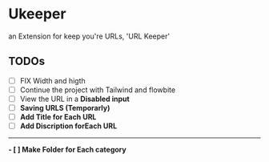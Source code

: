 # Ukeeper
an Extension for keep you're URLs, 'URL Keeper'

## TODOs

- [ ] FIX Width and higth
- [ ] Continue the project with Tailwind and flowbite
- [ ] View the URL in a <B>Disabled input<B>
- [ ] Saving URLS (Temporarly)
- [ ] Add Title for Each URL
- [ ] Add Discription forEach URL
<hr>
- [ ] Make Folder for Each category